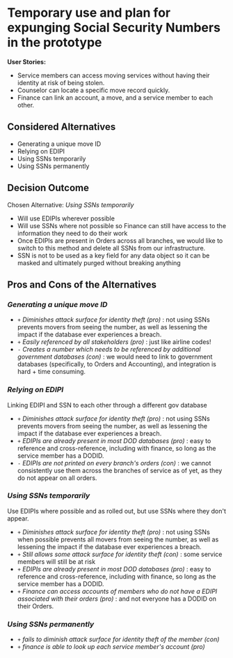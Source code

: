 # Temporary use and plan for expunging Social Security Numbers in the prototype

**User Stories:**

* Service members can access moving services without having their identity at risk of being stolen.
* Counselor can locate a specific move record quickly.
* Finance can link an account, a move, and a service member to each other.

## Considered Alternatives

* Generating a unique move ID
* Relying on EDIPI
* Using SSNs temporarily
* Using SSNs permanently

## Decision Outcome

Chosen Alternative: _Using SSNs temporarily_

* Will use EDIPIs wherever possible
* Will use SSNs where not possible so Finance can still have access to the information they need to do their work
* Once EDIPIs are present in Orders across all branches, we would like to switch to this method and delete all SSNs from our infrastructure.
* SSN is not to be used as a key field for any data object so it can be masked and ultimately purged without breaking anything

## Pros and Cons of the Alternatives

### _Generating a unique move ID_

* `+` _Diminishes attack surface for identity theft (pro)_ : not using SSNs prevents movers from seeing the number, as well as lessening the impact if the database ever experiences a breach.
* `+` _Easily referenced by all stakeholders (pro)_ : just like airline codes!
* `-` _Creates a number which needs to be referenced by additional government databases (con)_ : we would need to link to government databases (specifically, to Orders and Accounting), and integration is hard + time consuming.

### _Relying on EDIPI_

Linking EDIPI and SSN to each other through a different gov database

* `+` _Diminishes attack surface for identity theft (pro)_ : not using SSNs prevents movers from seeing the number, as well as lessening the impact if the database ever experiences a breach.
* `+` _EDIPIs are already present in most DOD databases (pro)_ : easy to reference and cross-reference, including with finance, so long as the service member has a DODID.
* `-` _EDIPIs are not printed on every branch's orders (con)_ : we cannot consistently use them across the branches of service as of yet, as they do not appear on all orders.

### _Using SSNs temporarily_

Use EDIPIs where possible and as rolled out, but use SSNs where they don't appear.

* `+` _Diminishes attack surface for identity theft (pro)_ : not using SSNs when possible prevents all movers from seeing the number, as well as lessening the impact if the database ever experiences a breach.
* `+` _Still allows some attack surface for identity theft (con)_ : some service members will still be at risk
* `+` _EDIPIs are already present in most DOD databases (pro)_ : easy to reference and cross-reference, including with finance, so long as the service member has a DODID.
* `+` _Finance can access accounts of members who do not have a EDIPI associated with their orders (pro)_ : and not everyone has a DODID on their Orders.

### _Using SSNs permanently_

* `+` _fails to diminish attack surface for identity theft of the member (con)_
* `+` _finance is able to look up each service member's account (pro)_
